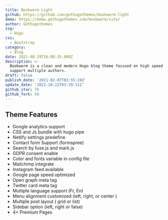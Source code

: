 ```yaml
---
title: Bookworm Light
github: https://github.com/gethugothemes/bookworm-light
demo: https://demo.gethugothemes.com/bookworm/site/
author: Gethugothemes
ssg:
  - Hugo
css:
  - Bootstrap
category:
  - Blog
date: 2021-08-29T16:08:35.000Z
description: >-
  Bookworm is a clean and modern Hugo blog theme focused on high speed and
  support multiple authors.
draft: false
publish_date: '2021-02-07T03:55:28Z'
update_date: '2022-10-22T03:39:31Z'
github_star: 76
github_fork: 50
---
```


## Theme Features

- Google analytics support  
- CSS and Js bundle with hugo pipe  
- Netlify settings predefine  
- Contact form Support (formspree)  
- Search by fuse.js and mark.js  
- GDPR consent enable  
- Color and fonts variable in config file  
- Mailchimp integrate  
- Instagram feed available  
- Google page speed optimized  
- Open graph meta tag  
- Twitter card meta tag  
- Multiple language support (Fr, En)  
- Menu alignment customized (left, right, or center )  
- Multiple post layout ( grid or list)  
- Sidebar option (left, right or false)  
- 4+ Premium Pages
